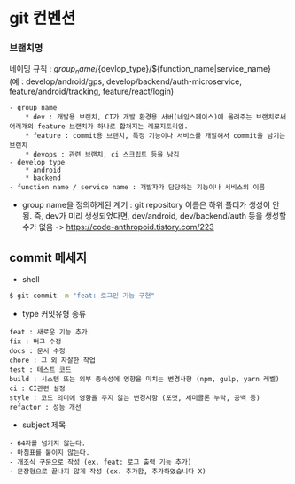 # git 컨벤션

### 브랜치명
네이밍 규칙 : ${group_name}/${devlop_type}/${function_name|service_name}  
(예 : develop/android/gps, develop/backend/auth-microservice, feature/android/tracking, feature/react/login)


    - group name
        * dev : 개발용 브랜치, CI가 개발 환경용 서버(네임스페이스)에 올려주는 브랜치로써 여러개의 feature 브랜치가 하나로 합쳐지는 레포지토리임.
        * feature : commit용 브랜치, 특정 기능이나 서비스를 개발해서 commit을 남기는 브랜치
        * devops : 관련 브랜치, ci 스크립트 등을 남김
    - develop type
        * android
        * backend
    - function name / service name : 개발자가 담당하는 기능이나 서비스의 이름

- group name을 정의하게된 계기 :
git repository 이름은 하위 폴더가 생성이 안됨. 즉, dev가 미리 생성되었다면, dev/android, dev/backend/auth 등을 생성할 수가 없음
-> https://code-anthropoid.tistory.com/223


## commit 메세지
- shell
```sh
$ git commit -m "feat: 로그인 기능 구현"
```

- type 커밋유형 종류
```
feat : 새로운 기능 추가
fix : 버그 수정
docs : 문서 수정
chore : 그 외 자잘한 작업
test : 테스트 코드
build : 시스템 또는 외부 종속성에 영향을 미치는 변경사항 (npm, gulp, yarn 레벨)
ci : CI관련 설정
style : 코드 의미에 영향을 주지 않는 변경사항 (포맷, 세미콜론 누락, 공백 등)
refactor : 성능 개선
```

- subject 제목
```
- 64자를 넘기지 않는다.
- 마침표를 붙이지 않는다.
- 개조식 구문으로 작성 (ex. feat: 로그 출력 기능 추가)
- 문장형으로 끝나지 않게 작성 (ex. 추가함, 추가하였습니다 X)
```

